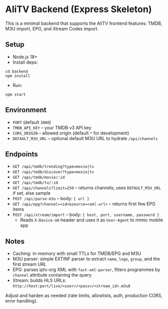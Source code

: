 # AliTV Backend (Express Skeleton)

This is a minimal backend that supports the AliTV frontend features: TMDB, M3U import, EPG, and Xtream Codes import.

## Setup

- Node.js 18+
- Install deps:

```
cd backend
npm install
```

- Run:
```
npm start
```

## Environment

- `PORT` (default `3000`)
- `TMDB_API_KEY` – your TMDB v3 API key
- `CORS_ORIGIN` – allowed origin (default `*` for development)
- `DEFAULT_M3U_URL` – optional default M3U URL to hydrate `/api/channels`

## Endpoints

- `GET /api/tmdb/trending?type=movie|tv`
- `GET /api/tmdb/discover?type=movie|tv`
- `GET /api/tmdb/movie/:id`
- `GET /api/tmdb/tv/:id`
- `GET /api/channels?limit=250` – returns channels; uses `DEFAULT_M3U_URL` if set, else sample
- `POST /api/parse-m3u` – body: `{ url }`
- `GET /api/epg?channel=<id>&source=<xml-url>` – returns first few EPG items
- `POST /api/xtream/import` – body: `{ host, port, username, password }`
  - Reads `X-Device-UA` header and uses it as `User-Agent` to mimic mobile app

## Notes

- Caching: in-memory with small TTLs for TMDB/EPG and M3U
- M3U parser: simple EXTINF parser to extract `name`, `logo`, `group`, and the first stream URL
- EPG: parses iptv-org XML with `fast-xml-parser`, filters programmes by `channel` attribute containing the query
- Xtream: builds HLS URLs: `http://host:port/live/<user>/<pass>/<stream_id>.m3u8`

Adjust and harden as needed (rate limits, allowlists, auth, production CORS, error handling).
